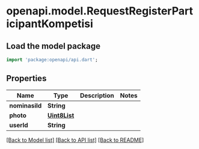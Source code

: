 # openapi.model.RequestRegisterParticipantKompetisi

## Load the model package
```dart
import 'package:openapi/api.dart';
```

## Properties
Name | Type | Description | Notes
------------ | ------------- | ------------- | -------------
**nominasiId** | **String** |  | 
**photo** | [**Uint8List**](Uint8List.md) |  | 
**userId** | **String** |  | 

[[Back to Model list]](../README.md#documentation-for-models) [[Back to API list]](../README.md#documentation-for-api-endpoints) [[Back to README]](../README.md)


